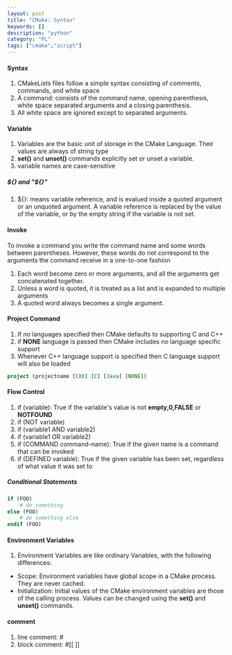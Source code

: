 ```yaml
---
layout: post
title: "CMake: Syntax"
keywords: []
description: "python"
category: "PL"
tags: ["cmake","script"]
---
```



#### Syntax
1. CMakeLists files follow a simple syntax consisting of comments, commands, and
   white space
2. A command: consists of the command name, opening parenthesis, white space
   separated arguments and a closing parenthesis.
3. All white space are ignored except to separated arguments.


#### Variable
1. Variables are the basic unit of storage in the CMake Language. Their values
   are always of string type
2. **set()** and **unset()** commands explicitly set or unset a variable.
3. variable names are case-sensitive 

##### ${} and "${}"
1. ${}: means variable reference, and is evalued inside a quoted argument or an unquoted argument.
A variable reference is replaced by the value of the variable, or by the empty string if the
variable is not set.


#### Invoke
To invoke a command you write the command name and some words between parentheses. However, these
words do not correspond to the arguments the command receive in a one-to-one fashion
1. Each word become zero or more arguments, and all the arguments get concatenated together.
2. Unless a word is quoted, it is treated as a list and is expanded to multiple arguments
3. A quoted word always becomes a single argument.

#### Project Command
1. If no languages specified then CMake defaults to supporting C and C++
2. if **NONE** language is passed then CMake includes no language specific
   support
3. Whenever C++ language support is specified then C language support will also
   be loaded

```cmake
project (projectname [CXX] [C] [Java] [NONE])
```

#### Flow Control

1. if (variable): True if the variable's value is not **empty,0,FALSE** or
   **NOTFOUND**
2. if (NOT variable)
3. if (variable1 AND variable2)
4. if (variable1 OR variable2)
5. if (COMMAND command-name): True if the given name is a command that can be
   invoked
6. if (DEFINED variable): True if the given variable has been set, regardless of
   what value it was set to

##### Conditional Statements

```cmake
if (FOO)
	# do something
else (FOO)
    # do something else
endif (FOO)
```


#### Environment Variables
1. Environment Variables are like ordinary Variables, with the following
   differences:
- Scope: Environment variables have global scope in a CMake process. They are
never cached.
- Initialization: Initial values of the CMake environment variables are those of
  the calling process. Values can be changed using the **set()** and
  **unset()** commands. 



#### comment
1. line comment: #
2. block comment: #[[ ]]



